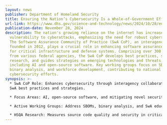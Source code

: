 ```yaml
---
layout: news
publisher: Department of Homeland Security
title: Ensuring the Nation’s Cybersecurity Is a Whole-of-Government Effort
url-link: https://www.dhs.gov/science-and-technology/news/2024/10/28/ensuring-nations-cybersecurity-whole-government-effort
publication-date: November 28, 2024
description: The nation's growing reliance on the internet has increased
  vulnerability to cyberattacks, emphasizing the need for robust cybersecurity.
  The Software Assurance Community of Practice (SwA CoP), an interagency group
  founded in 2012, plays a crucial role in enhancing software assurance (SwA)
  for critical infrastructure and defense systems. Comprising over 300 members
  from various federal agencies, the SwA CoP develops best practices, shares
  research, and guides strategies on emerging technologies and threats,
  including AI and open-source software. Key working groups focus on SBOMs,
  binary analysis, and workforce development, contributing to national
  cybersecurity efforts.
synopsis: >-
  * SwA CoP Role: Enhances cybersecurity through interagency collaboration on
  SwA best practices and strategies.

  * Focus Areas: AI, open-source software, and mitigating novel security risks in critical infrastructure.

  * Active Working Groups: Address SBOMs, binary analysis, and SwA education and workforce development.

  * HSQA Research: Measures source code quality and security in critical infrastructure.
---
```

